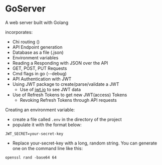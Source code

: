 # GoServer

A web server built with Golang

incorporates:

- Chi routing ()
- API Endpoint generation
- Database as a file (.json)
- Environment variables
- Reading a Responding with JSON over the API
- GET, POST, PUT Requests
- Cmd flags in go (--debug)
- API Authentication with JWT
- Using JWT package to create/parse/validate a JWT
  - Use of [jwt.io](https://jwt.io) to see JWT data
- Use of Refresh Tokens to get new JWT(access) Tokens
  - Revoking Refresh Tokens through API requests

Creating an environment variable:

- create a file called `.env` in the directory of the project
- populate it with the format below:

```
JWT_SECRET=your-secret-key
```

- Replace your-secret-key with a long, random string. You can generate one on the command line like this:

```
openssl rand -base64 64
```
